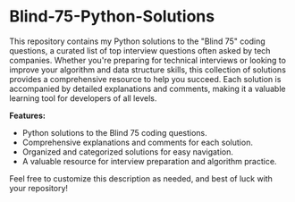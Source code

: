 # Blind-75-Python-Solutions

This repository contains my Python solutions to the "Blind 75" coding questions, a curated list of top interview questions often asked by tech companies. Whether you're preparing for technical interviews or looking to improve your algorithm and data structure skills, this collection of solutions provides a comprehensive resource to help you succeed. Each solution is accompanied by detailed explanations and comments, making it a valuable learning tool for developers of all levels.

**Features:**
- Python solutions to the Blind 75 coding questions.
- Comprehensive explanations and comments for each solution.
- Organized and categorized solutions for easy navigation.
- A valuable resource for interview preparation and algorithm practice.

Feel free to customize this description as needed, and best of luck with your repository!

